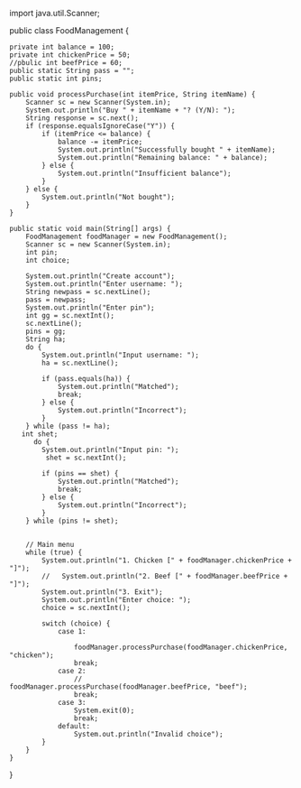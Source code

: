 
import java.util.Scanner;

public class FoodManagement {

    private int balance = 100;
    private int chickenPrice = 50;
    //pbulic int beefPrice = 60;
    public static String pass = "";
    public static int pins;
    
    public void processPurchase(int itemPrice, String itemName) {
        Scanner sc = new Scanner(System.in);
        System.out.println("Buy " + itemName + "? (Y/N): ");
        String response = sc.next();
        if (response.equalsIgnoreCase("Y")) {
            if (itemPrice <= balance) {
                balance -= itemPrice;
                System.out.println("Successfully bought " + itemName);
                System.out.println("Remaining balance: " + balance);
            } else {
                System.out.println("Insufficient balance");
            }
        } else {
            System.out.println("Not bought");
        }
    }

    public static void main(String[] args) {
        FoodManagement foodManager = new FoodManagement();
        Scanner sc = new Scanner(System.in);
        int pin;
        int choice;
        
        System.out.println("Create account");
        System.out.println("Enter username: ");
        String newpass = sc.nextLine();
        pass = newpass;
        System.out.println("Enter pin");
        int gg = sc.nextInt();
        sc.nextLine();
        pins = gg;
        String ha;
        do {
            System.out.println("Input username: ");
            ha = sc.nextLine();
            
            if (pass.equals(ha)) {
                System.out.println("Matched");
                break;
            } else {
                System.out.println("Incorrect");
            }
        } while (pass != ha);
       int shet;
          do {
            System.out.println("Input pin: ");
             shet = sc.nextInt();
           
            if (pins == shet) {
                System.out.println("Matched");
                break;
            } else {
                System.out.println("Incorrect");
            }
        } while (pins != shet);
    

        // Main menu
        while (true) {
            System.out.println("1. Chicken [" + foodManager.chickenPrice + "]");
            //   System.out.println("2. Beef [" + foodManager.beefPrice + "]");
            System.out.println("3. Exit");
            System.out.println("Enter choice: ");
            choice = sc.nextInt();

            switch (choice) {
                case 1:

                    foodManager.processPurchase(foodManager.chickenPrice, "chicken");
                    break;
                case 2:
                    //      foodManager.processPurchase(foodManager.beefPrice, "beef");
                    break;
                case 3:
                    System.exit(0);
                    break;
                default:
                    System.out.println("Invalid choice");
            }
        }
    }
}
